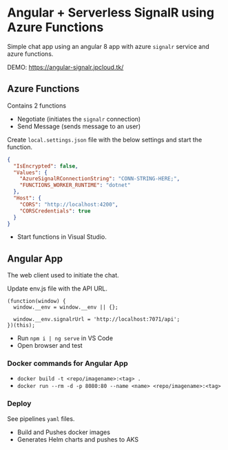 # Angular + Serverless SignalR using Azure Functions

Simple chat app using an angular 8 app with azure ``signalr`` service and azure functions.

DEMO: <https://angular-signalr.jpcloud.tk/>

## Azure Functions

Contains 2 functions

- Negotiate (initiates the ``signalr`` connection)
- Send Message (sends message to an user)

Create ``local.settings.json`` file with the below settings and start the function.

```JSON
{
  "IsEncrypted": false,
  "Values": {
    "AzureSignalRConnectionString": "CONN-STRING-HERE;",
    "FUNCTIONS_WORKER_RUNTIME": "dotnet"
  },
  "Host": {
    "CORS": "http://localhost:4200",
    "CORSCredentials": true
  }
}
```

- Start functions in Visual Studio.

## Angular App

The web client used to initiate the chat.

Update env.js file with the API URL.

```JS
(function(window) {
  window.__env = window.__env || {};

  window.__env.signalrUrl = 'http://localhost:7071/api';
})(this);
```

- Run ```npm i | ng serve``` in VS Code
- Open browser and test

### Docker commands for Angular App

- ``docker build -t <repo/imagename>:<tag> .``
- ``docker run --rm -d -p 8080:80 --name <name> <repo/imagename>:<tag>``

### Deploy

See pipelines ``yaml`` files.

- Build and Pushes docker images
- Generates Helm charts and pushes to AKS
